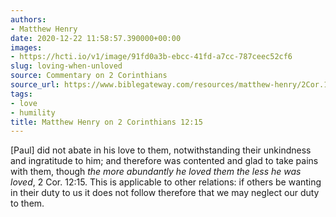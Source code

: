 ```yaml
---
authors:
- Matthew Henry
date: 2020-12-22 11:58:57.390000+00:00
images:
- https://hcti.io/v1/image/91fd0a3b-ebcc-41fd-a7cc-787ceec52cf6
slug: loving-when-unloved
source: Commentary on 2 Corinthians
source_url: https://www.biblegateway.com/resources/matthew-henry/2Cor.12.11-2Cor.12.21
tags:
- love
- humility
title: Matthew Henry on 2 Corinthians 12:15
---
```


\[Paul] did not abate in his love to them, notwithstanding their unkindness and ingratitude to him; and therefore was contented and glad to take pains with them, though *the more abundantly he loved them the less he was loved*, 2 Cor. 12:15. This is applicable to other relations: if others be wanting in their duty to us it does not follow therefore that we may neglect our duty to them.